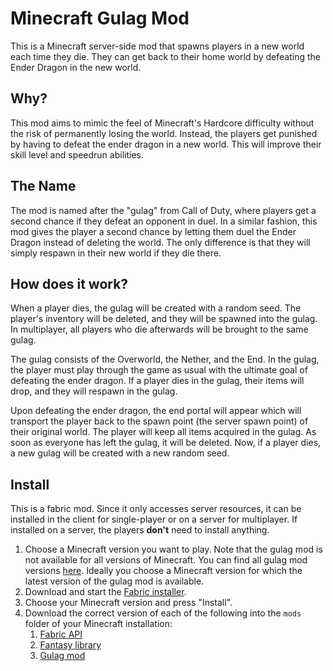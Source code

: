# Minecraft Gulag Mod

This is a Minecraft server-side mod that spawns players in a new world each time they die.
They can get back to their home world by defeating the Ender Dragon in the new world.

## Why?

This mod aims to mimic the feel of Minecraft's Hardcore difficulty without the risk of permanently losing the world.
Instead, the players get punished by having to defeat the ender dragon in a new world. This will improve their skill
level and speedrun abilities.

## The Name

The mod is named after the "gulag" from Call of Duty, where players get a second chance if they defeat an opponent in
duel.
In a similar fashion, this mod gives the player a second chance by letting them duel the Ender Dragon instead of
deleting the world.
The only difference is that they will simply respawn in their new world if they die there.

## How does it work?

When a player dies, the gulag will be created with a random seed.
The player's inventory will be deleted, and they will be spawned into the gulag.
In multiplayer, all players who die afterwards will be brought to the same gulag.

The gulag consists of the Overworld, the Nether, and the End.
In the gulag, the player must play through the game as usual with the ultimate goal of defeating the ender dragon.
If a player dies in the gulag, their items will drop, and they will respawn in the gulag.

Upon defeating the ender dragon, the end portal will appear which will transport the player back to the spawn point (the
server spawn point) of their original world.
The player will keep all items acquired in the gulag.
As soon as everyone has left the gulag, it will be deleted.
Now, if a player dies, a new gulag will be created with a new random seed.

## Install

This is a fabric mod.
Since it only accesses server resources, it can be installed in the client for single-player or on a server for
multiplayer. If installed on a server, the players **don't** need to install anything.

1. Choose a Minecraft version you want to play.
   Note that the gulag mod is not available for all versions of Minecraft.
   You can find all gulag mod versions [here](https://github.com/oskarkraak/minecraft-gulag-mod/releases).
   Ideally you choose a Minecraft version for which the latest version of the gulag mod is available.
1. Download and start the [Fabric installer](https://fabricmc.net/use/installer/).
1. Choose your Minecraft version and press "Install".
1. Download the correct version of each of the following into the `mods` folder of your Minecraft installation:
   1. [Fabric API](https://www.curseforge.com/minecraft/mc-mods/fabric-api)
   1. [Fantasy library](https://github.com/NucleoidMC/fantasy/releases)
   1. [Gulag mod](https://github.com/oskarkraak/minecraft-gulag-mod/releases)
